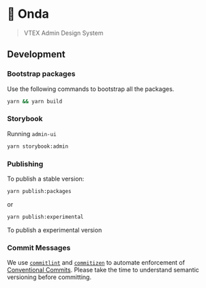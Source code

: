 # 🌊 Onda

> VTEX Admin Design System

## Development

### Bootstrap packages

Use the following commands to bootstrap all the packages.

```bash
yarn && yarn build
```

### Storybook

Running `admin-ui`

```bash
yarn storybook:admin
```

### Publishing

To publish a stable version:

```bash
yarn publish:packages
```

or

```bash
yarn publish:experimental
```

To publish a experimental version

### Commit Messages

We use [`commitlint`](https://commitlint.js.org/#/) and [`commitizen`](http://commitizen.github.io/cz-cli/) to automate enforcement of [Conventional Commits](https://www.conventionalcommits.org/). Please take the time to understand semantic versioning before committing.